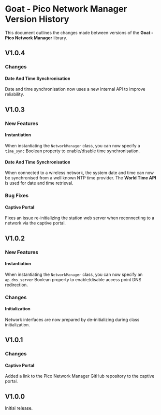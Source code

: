 # Goat - Pico Network Manager Version History

This document outlines the changes made between versions of the **Goat - Pico Network Manager** library.

## V1.0.4

### Changes

#### Date And Time Synchronisation

Date and time synchronisation now uses a new internal API to improve reliability.

## V1.0.3

### New Features

#### Instantiation

When instantiating the `NetworkManager` class, you can now specify a `time_sync` Boolean property to enable/disable time synchronisation.

#### Date And Time Synchronisation

When connected to a wireless network, the system date and time can now be synchronised from a well known NTP time provider. The **World Time API** is used for date and time retrieval.

### Bug Fixes

#### Captive Portal

Fixes an issue re-initializing the station web server when reconnecting to a network via the captive portal.

## V1.0.2

### New Features

#### Instantiation

When instantiating the `NetworkManager` class, you can now specify an `ap_dns_server` Boolean property to enable/disable access point DNS redirection.

### Changes

#### Initialization

Network interfaces are now prepared by de-initializing during class initialization.

## V1.0.1

### Changes

#### Captive Portal

Added a link to the Pico Network Manager GitHub repository to the captive portal.

## V1.0.0

Initial release.
